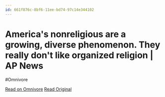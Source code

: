 ```yaml
---
id: 661f876c-8bf6-11ee-bd74-97c14e344102
---
```


# America's nonreligious are a growing, diverse phenomenon. They really don't like organized religion | AP News
#Omnivore

[Read on Omnivore](https://omnivore.app/me/america-s-nonreligious-are-a-growing-diverse-phenomenon-they-rea-18c091f315f)
[Read Original](https://apnews.com/article/nonreligious-united-states-nones-spirituality-humanist-91bb8430280c88fd88530a7ad64b03f8)

